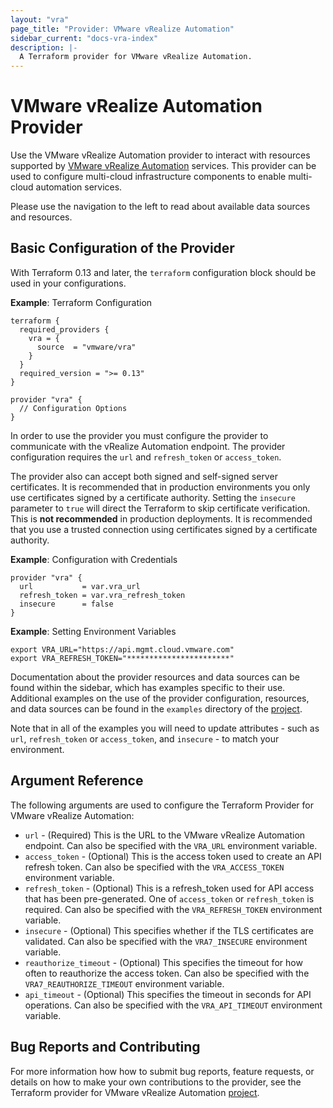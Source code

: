 ```yaml
---
layout: "vra"
page_title: "Provider: VMware vRealize Automation"
sidebar_current: "docs-vra-index"
description: |-
  A Terraform provider for VMware vRealize Automation.
---
```


# VMware vRealize Automation Provider

Use the VMware vRealize Automation provider to interact with resources supported by
[VMware vRealize Automation][vmware-vrealize-automation] services. This provider can be used to configure multi-cloud infrastructure components to enable multi-cloud automation services.

[vmware-vrealize-automation]: https://www.vmware.com/products/vrealize-automation.html

Please use the navigation to the left to read about available data sources and resources.

## Basic Configuration of the Provider

With Terraform 0.13 and later, the `terraform` configuration block should be used in your configurations.

**Example**: Terraform Configuration

```hcl
terraform {
  required_providers {
    vra = {
      source  = "vmware/vra"
    }
  }
  required_version = ">= 0.13"
}

provider "vra" {
  // Configuration Options
}
```
In order to use the provider you must configure the provider to communicate with the vRealize Automation endpoint. The provider configuration requires the `url` and `refresh_token` or `access_token`.

The provider also can accept both signed and self-signed server certificates. It is recommended that in production environments you only use certificates signed by a certificate authority. Setting the `insecure` parameter to `true` will direct the Terraform to skip certificate verification. This is **not recommended** in production deployments. It is recommended that you use a trusted connection using certificates signed by a certificate authority.

**Example**: Configuration with Credentials

```hcl
provider "vra" {
  url           = var.vra_url
  refresh_token = var.vra_refresh_token
  insecure      = false
}
```
**Example**: Setting Environment Variables

```shell
export VRA_URL="https://api.mgmt.cloud.vmware.com"
export VRA_REFRESH_TOKEN="***********************"
```

Documentation about the provider resources and data sources can be found within the sidebar, which has examples specific to their use. Additional examples on the use of the provider configuration, resources, and data sources can be found in the `examples` directory of the [project][tf-vra-project-page].

Note that in all of the examples you will need to update attributes - such as `url`, `refresh_token` or `access_token`, and `insecure` - to match your environment.

## Argument Reference

The following arguments are used to configure the Terraform Provider for VMware vRealize Automation:

* `url` - (Required) This is the URL to the VMware vRealize Automation endpoint. Can also be specified with the `VRA_URL` environment variable.
* `access_token` - (Optional) This is the access token used to create an API refresh token. Can also be specified with the `VRA_ACCESS_TOKEN` environment variable.
* `refresh_token` - (Optional) This is a refresh_token used for API access that has been pre-generated. One of `access_token` or `refresh_token` is required. Can also be specified with the `VRA_REFRESH_TOKEN` environment variable.
* `insecure` - (Optional) This specifies whether if the TLS certificates are validated. Can also be specified with the `VRA7_INSECURE` environment variable.
* `reauthorize_timeout` - (Optional) This specifies the timeout for how often to reauthorize the access token. Can also be specified with the `VRA7_REAUTHORIZE_TIMEOUT` environment variable.
* `api_timeout` - (Optional) This specifies the timeout in seconds for API operations. Can also be specified with the `VRA_API_TIMEOUT` environment variable.


## Bug Reports and Contributing

For more information how how to submit bug reports, feature requests, or details on how to make your own contributions to the provider, see the Terraform provider for VMware vRealize Automation [project][tf-vra-project-page].

[tf-vra-project-page]: https://github.com/vmware/terraform-provider-vra

